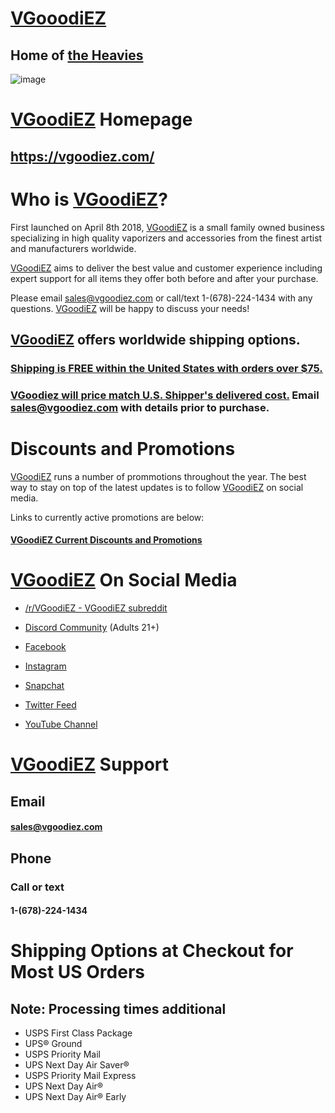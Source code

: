 # [VGooodiEZ](https://vgoodiez.com/)
## Home of [the Heavies](https://vgoodiez.com/collections/the-heavies)

![image](https://user-images.githubusercontent.com/104687767/167254338-99b57fca-9058-4c68-a16c-17fee48c8355.png)

# [VGoodiEZ](https://VGoodiEZ.com) Homepage

## https://vgoodiez.com/

# Who is [VGoodiEZ](https://VGoodiEZ.com)?

First launched on April 8th 2018, [VGoodiEZ](https://VGoodiEZ.com) is a small family owned business specializing in high quality vaporizers and accessories from the finest artist and manufacturers worldwide.

[VGoodiEZ](https://VGoodiEZ.com) aims to deliver the best value and customer experience including expert support for all items they offer both before and after your purchase.

Please email sales@vgoodiez.com or call/text 1-(678)-224-1434 with any questions.  [VGoodiEZ](https://VGoodiEZ.com) will be happy to discuss your needs!

## [VGoodiEZ](https://VGoodiEZ.com) offers worldwide shipping options.   
### [Shipping is FREE within the United States with orders over $75.](https://vgoodiez.com/pages/discounts) 
### [VGoodiez will price match U.S. Shipper's delivered cost.](https://vgoodiez.com/pages/discounts) Email sales@vgoodiez.com with details prior to purchase.  
# Discounts and Promotions
[VGoodiEZ](https://VGoodiEZ.com) runs a number of prommotions throughout the year. The best way to stay on top of the latest updates is to follow [VGoodiEZ](https://VGoodiEZ.com) on social media.

Links to currently active promotions are below:
#### [VGoodiEZ Current Discounts and Promotions](https://vgoodiez.com/pages/discounts) 

# [VGoodiEZ](https://VGoodiEZ.com) On Social Media

- [/r/VGoodiEZ - VGoodiEZ subreddit](https://www.reddit.com/r/VGoodiez/)

- [Discord Community](https://discord.gg/UETxShF9sr) (Adults 21+)

- [Facebook](https://www.facebook.com/vgoodiez.shop)

- [Instagram](https://instagram.com/_vgoodiez_)

- [Snapchat](https://snapchat.com/add/vgoodiez.com)

- [Twitter Feed](https://twitter.com/VgoodiezC)

- [YouTube Channel](http://www.youtube.com/channel/UCQkwKOZZ_P8mb6LOInVYZ1A)

# [VGoodiEZ](https://VGoodiEZ.com) Support

## Email

#### sales@vgoodiez.com

## Phone
### Call or text
#### 1-(678)-224-1434

# Shipping Options at Checkout for Most US Orders
## Note: Processing times additional
- USPS First Class Package
- UPS® Ground
- USPS Priority Mail
- UPS Next Day Air Saver®
- USPS Priority Mail Express
- UPS Next Day Air®
- UPS Next Day Air® Early
